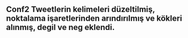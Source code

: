 ﻿## Conf2 Tweetlerin kelimeleri düzeltilmiş, noktalama işaretlerinden arındırılmış ve kökleri alınmış, degil ve neg eklendi.

